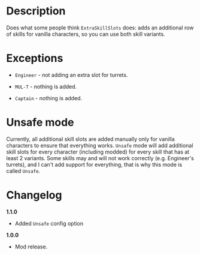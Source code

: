 # Description
Does what some people think `ExtraSkillSlots` does: adds an additional row of skills for vanilla characters, so you can use both skill variants.

# Exceptions

* `Engineer` - not adding an extra slot for turrets.

* `MUL-T` - nothing is added.

* `Captain` - nothing is added.

# Unsafe mode
Currently, all additional skill slots are added manually only for vanilla characters to ensure that everything works.
`Unsafe` mode will add additional skill slots for every character (including modded) for every skill that has at least 2 variants.
Some skills may and will not work correctly (e.g. Engineer's turrets), and I can't add support for everything, that is why this mode is called `Unsafe`.

# Changelog
**1.1.0**

* Added `Unsafe` config option

**1.0.0**

* Mod release.